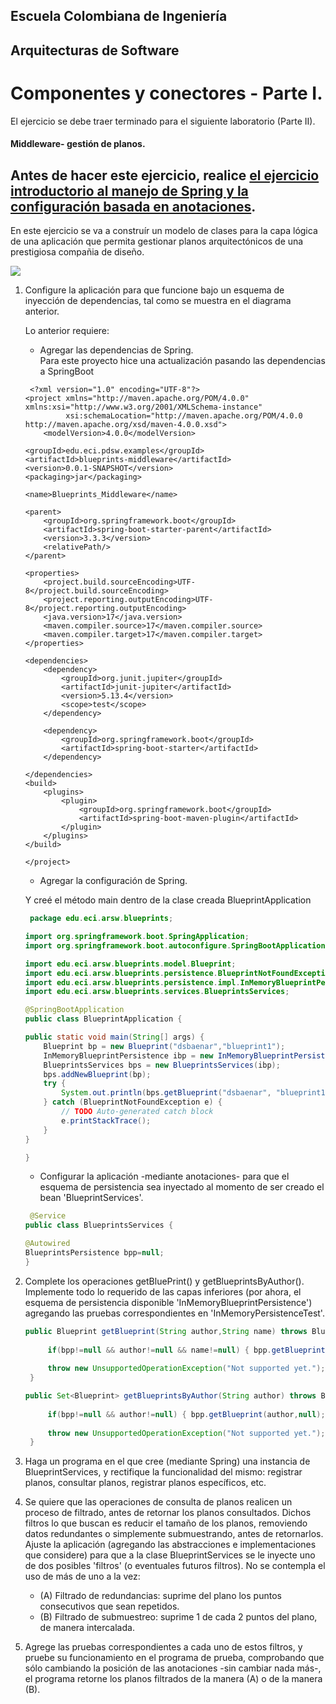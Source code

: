 ## Escuela Colombiana de Ingeniería

## Arquitecturas de Software

# Componentes y conectores - Parte I.

El ejercicio se debe traer terminado para el siguiente laboratorio (Parte II).

#### Middleware- gestión de planos.


## Antes de hacer este ejercicio, realice [el ejercicio introductorio al manejo de Spring y la configuración basada en anotaciones](https://github.com/ARSW-ECI/Spring_LightweightCont_Annotation-DI_Example).

En este ejercicio se va a construír un modelo de clases para la capa lógica de una aplicación que permita gestionar planos arquitectónicos de una prestigiosa compañia de diseño. 

![](img/ClassDiagram1.png)

1. Configure la aplicación para que funcione bajo un esquema de inyección de dependencias, tal como se muestra en el diagrama anterior.


	Lo anterior requiere:

	* Agregar las dependencias de Spring. <br>
	Para este proyecto hice una actualización pasando las dependencias a SpringBoot
	```pom
	 <?xml version="1.0" encoding="UTF-8"?>
	<project xmlns="http://maven.apache.org/POM/4.0.0" xmlns:xsi="http://www.w3.org/2001/XMLSchema-instance"
	         xsi:schemaLocation="http://maven.apache.org/POM/4.0.0 http://maven.apache.org/xsd/maven-4.0.0.xsd">
	    <modelVersion>4.0.0</modelVersion>

    <groupId>edu.eci.pdsw.examples</groupId>
    <artifactId>blueprints-middleware</artifactId>
    <version>0.0.1-SNAPSHOT</version>
    <packaging>jar</packaging>

    <name>Blueprints_Middleware</name>

    <parent>
        <groupId>org.springframework.boot</groupId>
        <artifactId>spring-boot-starter-parent</artifactId>
        <version>3.3.3</version>
        <relativePath/>
    </parent>

    <properties>
        <project.build.sourceEncoding>UTF-8</project.build.sourceEncoding>
        <project.reporting.outputEncoding>UTF-8</project.reporting.outputEncoding>
        <java.version>17</java.version>
        <maven.compiler.source>17</maven.compiler.source>
        <maven.compiler.target>17</maven.compiler.target>
    </properties>

    <dependencies>
        <dependency>
            <groupId>org.junit.jupiter</groupId>
            <artifactId>junit-jupiter</artifactId>
            <version>5.13.4</version>
            <scope>test</scope>
        </dependency>
        
        <dependency>
            <groupId>org.springframework.boot</groupId>
            <artifactId>spring-boot-starter</artifactId>
        </dependency>
        
    </dependencies>
    <build>
        <plugins>
            <plugin>
                <groupId>org.springframework.boot</groupId>
                <artifactId>spring-boot-maven-plugin</artifactId>
            </plugin>
        </plugins>
    </build>

	</project>

 	```
	* Agregar la configuración de Spring.

	Y creé el método main dentro de la clase creada BlueprintApplication
	```java
	 package edu.eci.arsw.blueprints;
	
	import org.springframework.boot.SpringApplication;
	import org.springframework.boot.autoconfigure.SpringBootApplication;
	
	import edu.eci.arsw.blueprints.model.Blueprint;
	import edu.eci.arsw.blueprints.persistence.BlueprintNotFoundException;
	import edu.eci.arsw.blueprints.persistence.impl.InMemoryBlueprintPersistence;
	import edu.eci.arsw.blueprints.services.BlueprintsServices;
	
	@SpringBootApplication
	public class BlueprintApplication {

	public static void main(String[] args) {
		Blueprint bp = new Blueprint("dsbaenar","blueprint1");
		InMemoryBlueprintPersistence ibp = new InMemoryBlueprintPersistence();
		BlueprintsServices bps = new BlueprintsServices(ibp);
		bps.addNewBlueprint(bp);
		try {
			System.out.println(bps.getBlueprint("dsbaenar", "blueprint1"));
		} catch (BlueprintNotFoundException e) {
			// TODO Auto-generated catch block
			e.printStackTrace();
		}
	}

	}

 	```
	* Configurar la aplicación -mediante anotaciones- para que el esquema de persistencia sea inyectado al momento de ser creado el bean 'BlueprintServices'.

	```java
	 @Service
	public class BlueprintsServices {
   
    @Autowired
    BlueprintsPersistence bpp=null;
 	}
    
 	```


3. Complete los operaciones getBluePrint() y getBlueprintsByAuthor(). Implemente todo lo requerido de las capas inferiores (por ahora, el esquema de persistencia disponible 'InMemoryBlueprintPersistence') agregando las pruebas correspondientes en 'InMemoryPersistenceTest'.

   ```java
   public Blueprint getBlueprint(String author,String name) throws BlueprintNotFoundException{
        
        if(bpp!=null && author!=null && name!=null) { bpp.getBlueprint(author, name); }
        
        throw new UnsupportedOperationException("Not supported yet."); 
    }

   public Set<Blueprint> getBlueprintsByAuthor(String author) throws BlueprintNotFoundException{
        
        if(bpp!=null && author!=null) { bpp.getBlueprint(author,null); }
        
        throw new UnsupportedOperationException("Not supported yet."); 
    }
   ```

4. Haga un programa en el que cree (mediante Spring) una instancia de BlueprintServices, y rectifique la funcionalidad del mismo: registrar planos, consultar planos, registrar planos específicos, etc.

5. Se quiere que las operaciones de consulta de planos realicen un proceso de filtrado, antes de retornar los planos consultados. Dichos filtros lo que buscan es reducir el tamaño de los planos, removiendo datos redundantes o simplemente submuestrando, antes de retornarlos. Ajuste la aplicación (agregando las abstracciones e implementaciones que considere) para que a la clase BlueprintServices se le inyecte uno de dos posibles 'filtros' (o eventuales futuros filtros). No se contempla el uso de más de uno a la vez:
	* (A) Filtrado de redundancias: suprime del plano los puntos consecutivos que sean repetidos.
	* (B) Filtrado de submuestreo: suprime 1 de cada 2 puntos del plano, de manera intercalada.

6. Agrege las pruebas correspondientes a cada uno de estos filtros, y pruebe su funcionamiento en el programa de prueba, comprobando que sólo cambiando la posición de las anotaciones -sin cambiar nada más-, el programa retorne los planos filtrados de la manera (A) o de la manera (B). 
